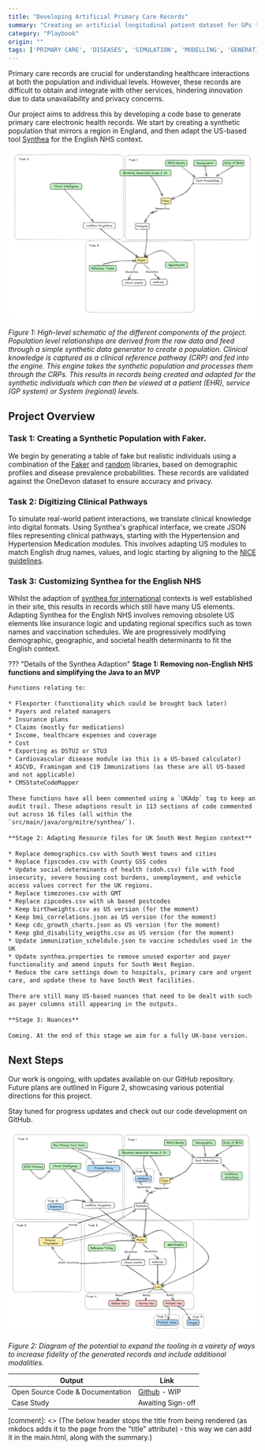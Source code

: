 ```yaml
---
title: "Developing Artificial Primary Care Records"
summary: "Creating an artificial longitudinal patient dataset for GPs to trial new technologies in an artificial GP environment."
category: "Playbook"
origin: ""
tags: ['PRIMARY CARE', 'DISEASES', 'SIMULATION', 'MODELLING', 'GENERATION', 'STRUCTURED DATA', 'TIME SERIES', 'SYNTHETIC DATA', 'PAUSED', 'IN DEVELOPMENT']
---
```


Primary care records are crucial for understanding healthcare interactions at both the population and individual levels. However, these records are difficult to obtain and integrate with other services, hindering innovation due to data unavailability and privacy concerns.

Our project aims to address this by developing a code base to generate primary care electronic health records. We start by creating a synthetic population that mirrors a region in England, and then adapt the US-based tool [Synthea](https://github.com/synthetichealth/synthea) for the English NHS context.

![](../images/swpc_simple.png)

*Figure 1: High-level schematic of the different components of the project. Population level relationships are derived from the raw data and feed through a simple synthetic data generator to create a population. Clinical knowledge is captured as a clinical reference pathway (CRP) and fed into the engine. This engine takes the synthetic population and processes them through the CRPs. This results in records being created and adapted for the synthetic individuals which can then be viewed at a patient (EHR), service (GP system) or System (regional) levels.*


## Project Overview 

### Task 1: Creating a Synthetic Population with Faker.

We begin by generating a table of fake but realistic individuals using a combination of the [Faker](https://faker.readthedocs.io/en/master/) and [random](https://python.readthedocs.io/en/latest/library/random.html#module-random) libraries, based on demographic profiles and disease prevalence probabilities. These records are validated against the OneDevon dataset to ensure accuracy and privacy.

### Task 2: Digitizing Clinical Pathways 

To simulate real-world patient interactions, we translate clinical knowledge into digital formats. Using Synthea's graphical interface, we create JSON files representing clinical pathways, starting with the Hypertension and Hypertension Medication modules. This involves adapting US modules to match English drug names, values, and logic starting by aligning to the [NICE guidelines](https://www.nice.org.uk/guidance/NG136).

### Task 3: Customizing Synthea for the English NHS 

Whilst the adaption of [synthea for international](https://github.com/synthetichealth/synthea-international) contexts is well established in their site, this results in records which still have many US elements. Adapting Synthea for the English NHS involves removing obsolete US elements like insurance logic and updating regional specifics such as town names and vaccination schedules. We are progressively modifying demographic, geographic, and societal health determinants to fit the English context.

??? "Details of the Synthea Adaption"
    **Stage 1: Removing non-English NHS functions and simplifying the Java to an MVP**
   
    Functions relating to:

    * Flexporter (functionality which could be brought back later)
    * Payers and related managers
    * Insurance plans
    * Claims (mostly for medications)
    * Income, healthcare expenses and coverage
    * Cost
    * Exporting as DSTU2 or STU3
    * Cardiovascular disease module (as this is a US-based calculator)
    * ASCVD, Framingam and C19 Immunizations (as these are all US-based and not applicable)
    * CMSStateCodeMapper

    These functions have all been commented using a `UKAdp` tag to keep an audit trail. These adaptions result in 113 sections of code commented out across 16 files (all within the `src/main/java/org/mitre/synthea/`).

    **Stage 2: Adapting Resource files for UK South West Region context**

    * Replace demographics.csv with South West towns and cities
    * Replace fipscodes.csv with County GSS codes
    * Update social determinants of health (sdoh.csv) file with food insecurity, severe housing cost burdens, unemployment, and vehicle access values correct for the UK regions.
    * Replace timezones.csv with GMT
    * Replace zipcodes.csv with uk based postcodes
    * Keep birthweights.csv as US version (for the moment)
    * Keep bmi_correlations.json as US version (for the moment)
    * Keep cdc_growth_charts.json as US version (for the moment)
    * Keep gbd_disability_weigths.csv as US version (for the moment)
    * Update immunization_scheldule.json to vaccine schedules used in the UK
    * Update synthea.properties to remove unused exporter and payer functionality and amend inputs for South West Region.
    * Reduce the care settings down to hospitals, primary care and urgent care, and update these to have South West facilities.

    There are still many US-based nuances that need to be dealt with such as payer columns still appearing in the outputs.
  
    **Stage 3: Nuances**

    Coming. At the end of this stage we aim for a fully UK-base version.

## Next Steps 
Our work is ongoing, with updates available on our GitHub repository. Future plans are outlined in Figure 2, showcasing various potential directions for this project.

Stay tuned for progress updates and check out our code development on GitHub.

![](../images/swpc_complex.png)

*Figure 2: Diagram of the potential to expand the tooling in a vairety of ways to increase fidelity of the generated records and include additional modalities.*

Output|Link
---|---
Open Source Code & Documentation|[Github](https://github.com/nhsengland/swpc_synthea) - WIP
Case Study| Awaiting Sign-off

[comment]: <> (The below header stops the title from being rendered (as mkdocs adds it to the page from the "title" attribute) - this way we can add it in the main.html, along with the summary.)
#